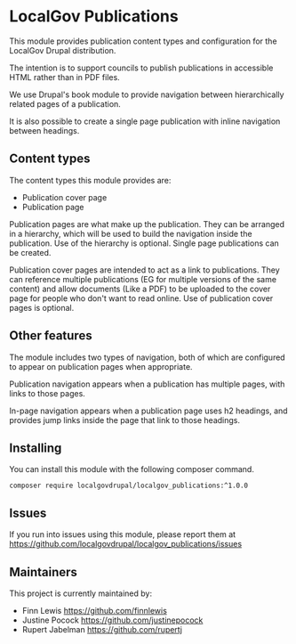 # LocalGov Publications

This module provides publication content types and configuration for the LocalGov Drupal distribution.

The intention is to support councils to publish publications in accessible HTML rather than in PDF files.

We use Drupal's book module to provide navigation between hierarchically related pages of a publication.

It is also possible to create a single page publication with inline navigation between headings. 

## Content types

The content types this module provides are:
- Publication cover page
- Publication page

Publication pages are what make up the publication. They can be arranged in a 
hierarchy, which will be used to build the navigation inside the publication.
Use of the hierarchy is optional. Single page publications can be created.

Publication cover pages are intended to act as a link to publications.
They can reference multiple publications (EG for multiple versions of the same 
content) and allow documents (Like a PDF) to be uploaded to the cover page for 
people who don't want to read online. Use of publication cover pages is optional.

## Other features

The module includes two types of navigation, both of which are configured to 
appear on publication pages when appropriate.

Publication navigation appears when a publication has multiple pages, with links
to those pages.

In-page navigation appears when a publication page uses h2 headings, and 
provides jump links inside the page that link to those headings.

## Installing

You can install this module with the following composer command.

```
composer require localgovdrupal/localgov_publications:^1.0.0
```

## Issues

If you run into issues using this module, please report them at https://github.com/localgovdrupal/localgov_publications/issues

## Maintainers 

This project is currently maintained by:
 - Finn Lewis https://github.com/finnlewis
 - Justine Pocock https://github.com/justinepocock
 - Rupert Jabelman https://github.com/rupertj

